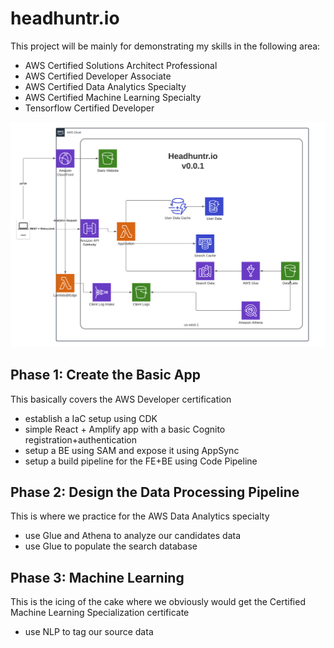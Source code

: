 # headhuntr.io
This project will be mainly for demonstrating my skills in the following area:
- AWS Certified Solutions Architect Professional
- AWS Certified Developer Associate
- AWS Certified Data Analytics Specialty
- AWS Certified Machine Learning Specialty
- Tensorflow Certified Developer


![Architecture](images/HH2ArchitectureV0.1.png)

## Phase 1: Create the Basic App
This basically covers the AWS Developer certification
- establish a IaC setup using CDK
- simple React + Amplify app with a basic Cognito registration+authentication
- setup a BE using SAM and expose it using AppSync
- setup a build pipeline for the FE+BE using Code Pipeline

## Phase 2: Design the Data Processing Pipeline
This is where we practice for the AWS Data Analytics specialty
- use Glue and Athena to analyze our candidates data
- use Glue to populate the search database

## Phase 3: Machine Learning
This is the icing of the cake where we obviously would get the Certified Machine Learning Specialization certificate
- use NLP to tag our source data
